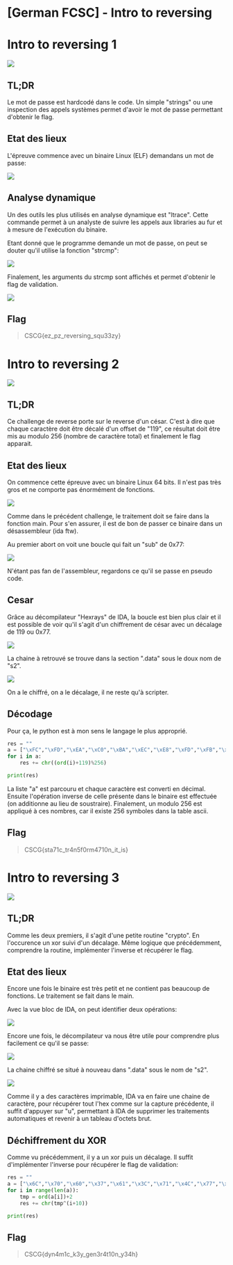 # [German FCSC] - Intro to reversing


# Intro to reversing 1

![](/lib/images/writeups/german_fcsc/introrev/upload_f0ef66205c9dab8a8195e0954ecf4ade.png)



## TL;DR

Le mot de passe est hardcodé dans le code. Un simple "strings" ou une inspection des appels systèmes permet d'avoir le mot de passe permettant d'obtenir le flag.

## Etat des lieux

L'épreuve commence avec un binaire Linux (ELF) demandans un mot de passe:

![](/lib/images/writeups/german_fcsc/introrev/upload_1361c5fb2b4eee23a05faa0e0013331d.png)


## Analyse dynamique

Un des outils les plus utilisés en analyse dynamique est "ltrace". Cette commande permet à un analyste de suivre les appels aux libraries au fur et à mesure de l'exécution du binaire.

Etant donné que le programme demande un mot de passe, on peut se douter qu'il utilise la fonction "strcmp":

![](/lib/images/writeups/german_fcsc/introrev/upload_16e37b51122e4bfa045fd5da12044731.png)

Finalement, les arguments du strcmp sont affichés et permet d'obtenir le flag de validation.


    
![](/lib/images/writeups/german_fcsc/introrev/upload_8f08288ffec3d48c409948ac0c4752e8.png)


## Flag

> CSCG{ez_pz_reversing_squ33zy}

# Intro to reversing 2



![](/lib/images/writeups/german_fcsc/introrev/upload_f01fa204f76c046261db8cdb646c37d6.png)



## TL;DR

Ce challenge de reverse porte sur le reverse d'un césar. C'est à dire que chaque caractère doit être décalé d'un offset de "119", ce résultat doit être mis au modulo 256 (nombre de caractère total) et finalement le flag apparait.

## Etat des lieux

On commence cette épreuve avec un binaire Linux 64 bits. Il n'est pas très gros et ne comporte pas énormément de fonctions. 



![](/lib/images/writeups/german_fcsc/introrev/upload_1683df2400f36564b279300f86fe8d03.png)


Comme dans le précédent challenge, le traitement doit se faire dans la fonction main. Pour s'en assurer, il est de bon de passer ce binaire dans un désassembleur (ida ftw).

Au premier abort on voit une boucle qui fait un "sub" de 0x77:



![](/lib/images/writeups/german_fcsc/introrev/upload_3ecd64849765305cd1e2c677d5779b06.png)


N'étant pas fan de l'assembleur, regardons ce qu'il se passe en pseudo code.

## Cesar

Grâce au décompilateur "Hexrays" de IDA, la boucle est bien plus clair et il est possible de voir qu'il s'agit d'un chiffrement de césar avec un décalage de 119 ou 0x77.



![](/lib/images/writeups/german_fcsc/introrev/upload_0b6ccb89b084ec3540398564ef776af3.png)


La chaine à retrouvé se trouve dans la section ".data" sous le doux nom de "s2".


    
![](/lib/images/writeups/german_fcsc/introrev/upload_2a59de91dc2d4da19b407fb6a3827073.png)


On a le chiffré, on a le décalage, il ne reste qu'à scripter.

## Décodage

Pour ça, le python est à mon sens le langage le plus approprié.

```python
res = ""
a = ["\xFC","\xFD","\xEA","\xC0","\xBA","\xEC","\xE8","\xFD","\xFB","\xBD","\xF7","\xBE","\xEF","\xB9","\xFB","\xF6","\xBD","\xC0","\xBA","\xB9","\xF7","\xE8","\xF2","\xFD","\xE8","\xF2","\xFC"]
for i in a:
    res += chr((ord(i)+119)%256)

print(res)
```

La liste "a" est parcouru et chaque caractère est converti en décimal. Ensuite l'opération inverse de celle présente dans le binaire est effectuée (on additionne au lieu de soustraire). Finalement, un modulo 256 est appliqué à ces nombres, car il existe 256 symboles dans la table ascii. 

## Flag

> CSCG{sta71c_tr4n5f0rm4710n_it_is}

# Intro to reversing 3



![](/lib/images/writeups/german_fcsc/introrev/upload_c4b27d3cb597a7de4e7953b64da86ecb.png)



## TL;DR

Comme les deux premiers, il s'agit d'une petite routine "crypto". En l'occurence un xor suivi d'un décalage. Même logique que précédemment, comprendre la routine, implémenter l'inverse et récupérer le flag.

## Etat des lieux

Encore une fois le binaire est très petit et ne contient pas beaucoup de fonctions. Le traitement se fait dans le main.

Avec la vue bloc de IDA, on peut identifier deux opérations:



![](/lib/images/writeups/german_fcsc/introrev/upload_9d66682b95bea539d79d7c37cf57df16.png)


Encore une fois, le décompilateur va nous être utile pour comprendre plus facilement ce qu'il se passe:


    
![](/lib/images/writeups/german_fcsc/introrev/upload_6cb1b91a034d191bc27def526c4bb3be.png)


La chaine chiffré se situé à nouveau dans ".data" sous le nom de "s2".



    
![](/lib/images/writeups/german_fcsc/introrev/upload_695271ca52fca941682a5d8d9e50556a.png)


Comme il y a des caractères imprimable, IDA va en faire une chaine de caractère, pour récupérer tout l'hex comme sur la capture précédente, il suffit d'appuyer sur "u", permettant à IDA de supprimer les traitements automatiques et revenir à un tableau d'octets brut.

## Déchiffrement du XOR

Comme vu précédemment, il y a un xor puis un décalage. Il suffit d'implémenter l'inverse pour récupérer le flag de validation:

```python
res = ""
a = ["\x6C","\x70","\x60","\x37","\x61","\x3C","\x71","\x4C","\x77","\x1E","\x6B","\x48","\x6F","\x70","\x74","\x28","\x66","\x2D","\x66","\x2A","\x2C","\x6F","\x7D","\x56","\x0F","\x15","\x4A"]
for i in range(len(a)):
    tmp = ord(a[i])+2
    res += chr(tmp^(i+10))

print(res)
``` 

## Flag

> CSCG{dyn4m1c_k3y_gen3r4t10n_y34h}
